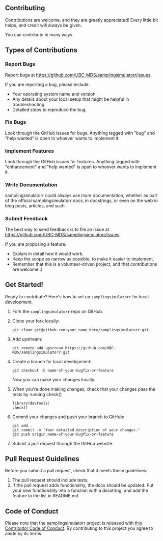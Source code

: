 
## Contributing

Contributions are welcome, and they are greatly appreciated! Every little bit
helps, and credit will always be given.

You can contribute in many ways:

## Types of Contributions


### Report Bugs

Report bugs at https://github.com/UBC-MDS/samplingsimulatorr/issues.

If you are reporting a bug, please include:

* Your operating system name and version.
* Any details about your local setup that might be helpful in troubleshooting.
* Detailed steps to reproduce the bug.

### Fix Bugs

Look through the GitHub issues for bugs. Anything tagged with "bug" and "help
wanted" is open to whoever wants to implement it.

### Implement Features

Look through the GitHub issues for features. Anything tagged with "enhancement"
and "help wanted" is open to whoever wants to implement it.

### Write Documentation

samplingsimulatorr could always use more documentation, whether as part of the
official samplingsimulatorr docs, in docstrings, or even on the web in blog posts,
articles, and such.

### Submit Feedback

The best way to send feedback is to file an issue at https://github.com/UBC-MDS/samplingsimulatorr/issues.

If you are proposing a feature:

* Explain in detail how it would work.
* Keep the scope as narrow as possible, to make it easier to implement.
* Remember that this is a volunteer-driven project, and that contributions
  are welcome :)

## Get Started!

Ready to contribute? Here's how to set up `samplingsimulatorr` for local development.

1. Fork the `samplingsimulatorr` repo on GitHub.

2. Clone your fork locally:

	```
	git clone git@github.com:your_name_here/samplingsimulatorr.git
	```
3. Add upstream:

	```
	git remote add upstream https://github.com/UBC-MDS/samplingsimulatorr.git
	```

4. Create a branch for local development:

	```
	git checkout -b name-of-your-bugfix-or-feature
	```

   	Now you can make your changes locally.

5. When you're done making changes, check that your changes pass the tests by running check()

	```
	library(devtools)
	check()
	```

6. Commit your changes and push your branch to GitHub:

	```
	git add .
	git commit -m "Your detailed description of your changes."
	git push origin name-of-your-bugfix-or-feature
	```

7. Submit a pull request through the GitHub website.

## Pull Request Guidelines

Before you submit a pull request, check that it meets these guidelines:

1. The pull request should include tests.
2. If the pull request adds functionality, the docs should be updated. Put
   your new functionality into a function with a docstring, and add the
   feature to the list in README.md.



## Code of Conduct

Please note that the samplingsimulatorr project is released with [this Contributor Code of Conduct](CONDUCT.md). By contributing to this project you agree to abide by its terms.
